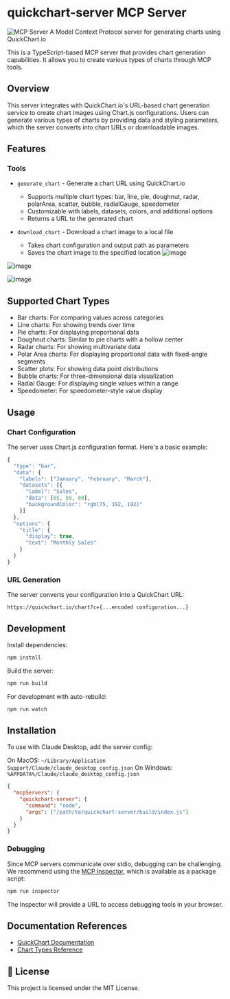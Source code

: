 # quickchart-server MCP Server
![](https://badge.mcpx.dev?type=server 'MCP Server')
A Model Context Protocol server for generating charts using QuickChart.io

This is a TypeScript-based MCP server that provides chart generation capabilities. It allows you to create various types of charts through MCP tools.

## Overview

This server integrates with QuickChart.io's URL-based chart generation service to create chart images using Chart.js configurations. Users can generate various types of charts by providing data and styling parameters, which the server converts into chart URLs or downloadable images.

## Features

### Tools
- `generate_chart` - Generate a chart URL using QuickChart.io
  - Supports multiple chart types: bar, line, pie, doughnut, radar, polarArea, scatter, bubble, radialGauge, speedometer
  - Customizable with labels, datasets, colors, and additional options
  - Returns a URL to the generated chart

- `download_chart` - Download a chart image to a local file
  - Takes chart configuration and output path as parameters
  - Saves the chart image to the specified location
![image](https://github.com/user-attachments/assets/c6864098-dd9a-48ff-b53a-d897427748f7)

![image](https://github.com/user-attachments/assets/c008adbb-55ec-4432-bfe7-5644a0fccfae)

![image](https://github.com/user-attachments/assets/1093570f-7c6b-4e5f-ad69-f8a9f950376a)


## Supported Chart Types
- Bar charts: For comparing values across categories
- Line charts: For showing trends over time
- Pie charts: For displaying proportional data
- Doughnut charts: Similar to pie charts with a hollow center
- Radar charts: For showing multivariate data
- Polar Area charts: For displaying proportional data with fixed-angle segments
- Scatter plots: For showing data point distributions
- Bubble charts: For three-dimensional data visualization
- Radial Gauge: For displaying single values within a range
- Speedometer: For speedometer-style value display

## Usage

### Chart Configuration
The server uses Chart.js configuration format. Here's a basic example:

```javascript
{
  "type": "bar",
  "data": {
    "labels": ["January", "February", "March"],
    "datasets": [{
      "label": "Sales",
      "data": [65, 59, 80],
      "backgroundColor": "rgb(75, 192, 192)"
    }]
  },
  "options": {
    "title": {
      "display": true,
      "text": "Monthly Sales"
    }
  }
}
```

### URL Generation
The server converts your configuration into a QuickChart URL:
```
https://quickchart.io/chart?c={...encoded configuration...}
```

## Development

Install dependencies:
```bash
npm install
```

Build the server:
```bash
npm run build
```

For development with auto-rebuild:
```bash
npm run watch
```

## Installation

To use with Claude Desktop, add the server config:

On MacOS: `~/Library/Application Support/Claude/claude_desktop_config.json`
On Windows: `%APPDATA%/Claude/claude_desktop_config.json`

```json
{
  "mcpServers": {
    "quickchart-server": {
      "command": "node",
      "args": ["/path/to/quickchart-server/build/index.js"]
    }
  }
}
```

### Debugging

Since MCP servers communicate over stdio, debugging can be challenging. We recommend using the [MCP Inspector](https://github.com/modelcontextprotocol/inspector), which is available as a package script:

```bash
npm run inspector
```

The Inspector will provide a URL to access debugging tools in your browser.

## Documentation References
- [QuickChart Documentation](https://quickchart.io/documentation/)
- [Chart Types Reference](https://quickchart.io/documentation/chart-types/)

## 📜 License

This project is licensed under the MIT License.

